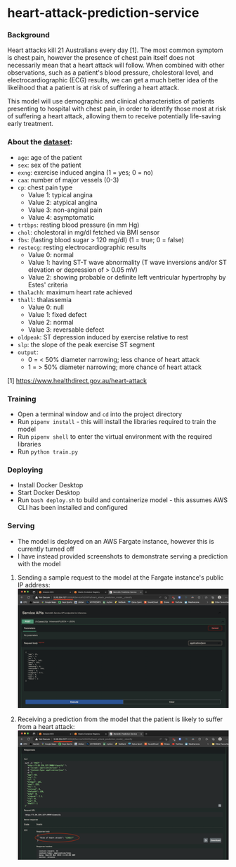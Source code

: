 # heart-attack-prediction-service


### Background

Heart attacks kill 21 Australians every day [1]. The most common symptom is chest pain, however the presence of chest pain itself does not necessarily mean that a heart attack will follow. When combined with other observations, such as a patient's blood pressure, cholestoral level, and electrocardiographic (ECG) results, we can get a much better idea of the likelihood that a patient is at risk of suffering a heart attack.

This model will use demographic and clinical characteristics of patients presenting to hospital with chest pain, in order to identify those most at risk of suffering a heart attack, allowing them to receive potentially life-saving early treatment.


### About the [dataset](https://www.kaggle.com/datasets/rashikrahmanpritom/heart-attack-analysis-prediction-dataset):

- `age`: age of the patient
- `sex`: sex of the patient
- `exng`: exercise induced angina (1 = yes; 0 = no)
- `caa`: number of major vessels (0-3)
- `cp`: chest pain type
    - Value 1: typical angina
    - Value 2: atypical angina
    - Value 3: non-anginal pain
    - Value 4: asymptomatic
- `trtbps`: resting blood pressure (in mm Hg)
- `chol`: cholestoral in mg/dl fetched via BMI sensor
- `fbs`: (fasting blood sugar > 120 mg/dl) (1 = true; 0 = false)
- `restecg`: resting electrocardiographic results
    - Value 0: normal
    - Value 1: having ST-T wave abnormality (T wave inversions and/or ST elevation or depression of > 0.05 mV)
    - Value 2: showing probable or definite left ventricular hypertrophy by Estes' criteria
- `thalachh`: maximum heart rate achieved
- `thall`: thalassemia
    - Value 0: null
    - Value 1: fixed defect
    - Value 2: normal
    - Value 3: reversable defect
- `oldpeak`: ST depression induced by exercise relative to rest
- `slp`: the slope of the peak exercise ST segment
- `output`: 
    - 0 = < 50% diameter narrowing; less chance of heart attack
    - 1 = > 50% diameter narrowing; more chance of heart attack


[1] https://www.healthdirect.gov.au/heart-attack


### Training
- Open a terminal window and `cd` into the project directory
- Run `pipenv install` - this will install the libraries required to train the model
- Run `pipenv shell` to enter the virtual environment with the required libraries
- Run `python train.py`

### Deploying
- Install Docker Desktop
- Start Docker Desktop
- Run `bash deploy.sh` to build and containerize model - this assumes AWS CLI has been installed and configured

### Serving
- The model is deployed on an AWS Fargate instance, however this is currently turned off
- I have instead provided screenshots to demonstrate serving a prediction with the model

1. Sending a sample request to the model at the Fargate instance's public IP address:
![Image](./images/model_request.png)

2. Receiving a prediction from the model that the patient is likely to suffer from a heart attack:
![Image](./images/model_response.png)